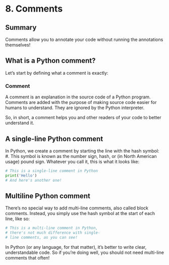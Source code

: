 # 8. Comments

## Summary
Comments allow you to annotate your code without running the annotations themselves!

## What is a Python comment?
Let’s start by defining what a comment is exactly:

### Comment
A comment is an explanation in the source code of a Python program. Comments are added with the purpose of making source code easier for humans to understand. They are ignored by the Python interpreter.

So, in short, a comment helps you and other readers of your code to better understand it.

## A single-line Python comment
In Python, we create a comment by starting the line with the hash symbol: #. This symbol is known as the number sign, hash, or (in North American usage) pound sign. Whatever you call it, this is what it looks like:
```py 
# This is a single-line comment in Python
print('Hello')
# And here's another one!
```
## Multiline Python comment
There’s no special way to add multi-line comments, also called block comments. Instead, you simply use the hash symbol at the start of each line, like so:
```py
# This is a multi-line comment in Python,
# there's not much difference with single-
# line comments, as you can see!
```
In Python (or any language, for that matter), it’s better to write clear, understandable code. So if you’re doing well, you should not need multi-line comments that often!
